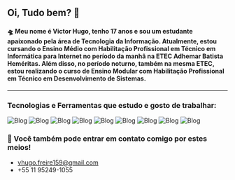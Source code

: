 ## Oi, Tudo bem? 👋

#### 🛸 Meu nome é Victor Hugo, tenho 17 anos e sou um estudante apaixonado pela área de Tecnologia da Informação. Atualmente, estou cursando o Ensino Médio com Habilitação Profissional em Técnico em Informática para Internet no período da manhã na ETEC Adhemar Batista Heméritas. Além disso, no período noturno, também na mesma ETEC, estou realizando o curso de Ensino Modular com Habilitação Profissional em Técnico em Desenvolvimento de Sistemas.
----
### Tecnologias e Ferramentas que estudo e gosto de trabalhar: 
![Blog](https://img.shields.io/badge/HTML5-E34F26.svg?style=for-the-badge&logo=HTML5&logoColor=white)
![Blog](https://img.shields.io/badge/CSS3-1572B6.svg?style=for-the-badge&logo=CSS3&logoColor=white)
![Blog](https://img.shields.io/badge/Bootstrap-7952B3.svg?style=for-the-badge&logo=Bootstrap&logoColor=white)
![Blog](https://img.shields.io/badge/JavaScript-F7DF1E.svg?style=for-the-badge&logo=JavaScript&logoColor=black)
![Blog](https://img.shields.io/badge/Node.js-5FA04E.svg?style=for-the-badge&logo=nodedotjs&logoColor=white)
![Blog](https://img.shields.io/badge/Express-000000.svg?style=for-the-badge&logo=Express&logoColor=white)
![Blog](https://img.shields.io/badge/MySQL-4479A1.svg?style=for-the-badge&logo=MySQL&logoColor=white)
![Blog](https://img.shields.io/badge/MongoDB-47A248.svg?style=for-the-badge&logo=MongoDB&logoColor=white)
![Blog](https://img.shields.io/badge/Insomnia-4000BF.svg?style=for-the-badge&logo=Insomnia&logoColor=white)

### 💬 Você também pode entrar em contato comigo por estes meios! 
- vhugo.freire159@gmail.com
- +55 11 95249-1055
